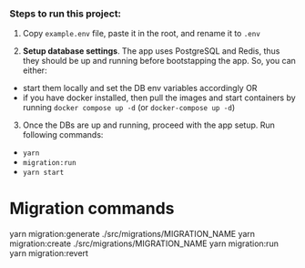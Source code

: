 ### Steps to run this project:

1. Copy `example.env` file, paste it in the root, and rename it to `.env`

2. **Setup database settings**.
   The app uses PostgreSQL and Redis, thus they should be up and running before bootstapping the app. So, you can either:

- start them locally and set the DB env variables accordingly OR
- if you have docker installed, then pull the images and start containers by running `docker compose up -d` (or `docker-compose up -d`)

3. Once the DBs are up and running, proceed with the app setup. Run following commands:

- `yarn`
- `migration:run`
- `yarn start`

# Migration commands

yarn migration:generate ./src/migrations/MIGRATION_NAME
yarn migration:create ./src/migrations/MIGRATION_NAME
yarn migration:run
yarn migration:revert

